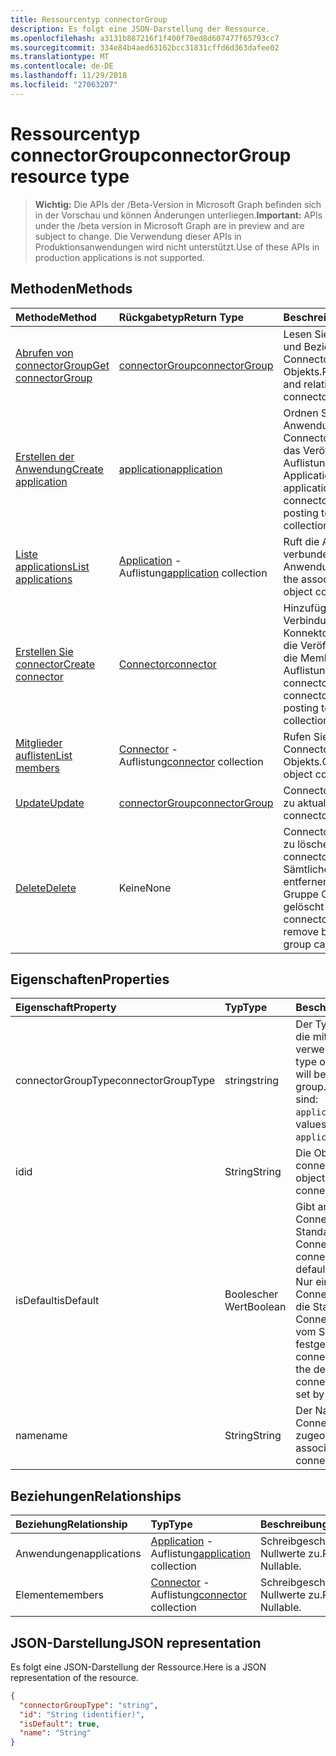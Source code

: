 ```yaml
---
title: Ressourcentyp connectorGroup
description: Es folgt eine JSON-Darstellung der Ressource.
ms.openlocfilehash: a3131b887216f1f400f70ed8d607477f65793cc7
ms.sourcegitcommit: 334e84b4aed63162bcc31831cffd6d363dafee02
ms.translationtype: MT
ms.contentlocale: de-DE
ms.lasthandoff: 11/29/2018
ms.locfileid: "27063207"
---
```

# <a name="connectorgroup-resource-type"></a><span data-ttu-id="19543-103">Ressourcentyp connectorGroup</span><span class="sxs-lookup"><span data-stu-id="19543-103">connectorGroup resource type</span></span>

> <span data-ttu-id="19543-104">**Wichtig:** Die APIs der /Beta-Version in Microsoft Graph befinden sich in der Vorschau und können Änderungen unterliegen.</span><span class="sxs-lookup"><span data-stu-id="19543-104">**Important:** APIs under the /beta version in Microsoft Graph are in preview and are subject to change.</span></span> <span data-ttu-id="19543-105">Die Verwendung dieser APIs in Produktionsanwendungen wird nicht unterstützt.</span><span class="sxs-lookup"><span data-stu-id="19543-105">Use of these APIs in production applications is not supported.</span></span>

## <a name="methods"></a><span data-ttu-id="19543-106">Methoden</span><span class="sxs-lookup"><span data-stu-id="19543-106">Methods</span></span>

| <span data-ttu-id="19543-107">Methode</span><span class="sxs-lookup"><span data-stu-id="19543-107">Method</span></span>           | <span data-ttu-id="19543-108">Rückgabetyp</span><span class="sxs-lookup"><span data-stu-id="19543-108">Return Type</span></span>    |<span data-ttu-id="19543-109">Beschreibung</span><span class="sxs-lookup"><span data-stu-id="19543-109">Description</span></span>|
|:---------------|:--------|:----------|
|[<span data-ttu-id="19543-110">Abrufen von connectorGroup</span><span class="sxs-lookup"><span data-stu-id="19543-110">Get connectorGroup</span></span>](../api/connectorgroup-get.md) | [<span data-ttu-id="19543-111">connectorGroup</span><span class="sxs-lookup"><span data-stu-id="19543-111">connectorGroup</span></span>](connectorgroup.md) |<span data-ttu-id="19543-112">Lesen Sie Eigenschaften und Beziehungen des ConnectorGroup-Objekts.</span><span class="sxs-lookup"><span data-stu-id="19543-112">Read properties and relationships of connectorGroup object.</span></span>|
|[<span data-ttu-id="19543-113">Erstellen der Anwendung</span><span class="sxs-lookup"><span data-stu-id="19543-113">Create application</span></span>](../api/connectorgroup-post-applications.md) |[<span data-ttu-id="19543-114">application</span><span class="sxs-lookup"><span data-stu-id="19543-114">application</span></span>](application.md)| <span data-ttu-id="19543-115">Ordnen Sie eine Anwendung mit der Connector-Gruppe durch das Veröffentlichen in der Auflistung Applications.</span><span class="sxs-lookup"><span data-stu-id="19543-115">Associate an application with the connector group by posting to the applications collection.</span></span>|
|[<span data-ttu-id="19543-116">Liste applications</span><span class="sxs-lookup"><span data-stu-id="19543-116">List applications</span></span>](../api/connectorgroup-list-applications.md) |<span data-ttu-id="19543-117">[Application](application.md) -Auflistung</span><span class="sxs-lookup"><span data-stu-id="19543-117">[application](application.md) collection</span></span>| <span data-ttu-id="19543-118">Ruft die Auflistung der verbundenen Anwendung-Objekt.</span><span class="sxs-lookup"><span data-stu-id="19543-118">Get the associated application object collection.</span></span>|
|[<span data-ttu-id="19543-119">Erstellen Sie connector</span><span class="sxs-lookup"><span data-stu-id="19543-119">Create connector</span></span>](../api/connectorgroup-post-members.md) |[<span data-ttu-id="19543-120">Connector</span><span class="sxs-lookup"><span data-stu-id="19543-120">connector</span></span>](connector.md)| <span data-ttu-id="19543-121">Hinzufügen einer Verbindung an den Konnektor Gruppe durch die Veröffentlichung auf die Members-Auflistung.</span><span class="sxs-lookup"><span data-stu-id="19543-121">Add a connector to the connector Group by posting to the members collection.</span></span>|
|[<span data-ttu-id="19543-122">Mitglieder auflisten</span><span class="sxs-lookup"><span data-stu-id="19543-122">List members</span></span>](../api/connectorgroup-list-members.md) |<span data-ttu-id="19543-123">[Connector](connector.md) -Auflistung</span><span class="sxs-lookup"><span data-stu-id="19543-123">[connector](connector.md) collection</span></span>| <span data-ttu-id="19543-124">Rufen Sie einen Connector-Auflistung-Objekts.</span><span class="sxs-lookup"><span data-stu-id="19543-124">Get a connector object collection.</span></span>|
|[<span data-ttu-id="19543-125">Update</span><span class="sxs-lookup"><span data-stu-id="19543-125">Update</span></span>](../api/connectorgroup-update.md) | [<span data-ttu-id="19543-126">connectorGroup</span><span class="sxs-lookup"><span data-stu-id="19543-126">connectorGroup</span></span>](connectorgroup.md)    |<span data-ttu-id="19543-127">ConnectorGroup-Objekt zu aktualisieren.</span><span class="sxs-lookup"><span data-stu-id="19543-127">Update connectorGroup object.</span></span> |
|[<span data-ttu-id="19543-128">Delete</span><span class="sxs-lookup"><span data-stu-id="19543-128">Delete</span></span>](../api/connectorgroup-delete.md) | <span data-ttu-id="19543-129">Keine</span><span class="sxs-lookup"><span data-stu-id="19543-129">None</span></span> |<span data-ttu-id="19543-130">ConnectorGroup-Objekt zu löschen.</span><span class="sxs-lookup"><span data-stu-id="19543-130">Delete connectorGroup object.</span></span> <span data-ttu-id="19543-131">Sämtliche Verbinder muss entfernen, bevor eine Gruppe Connector gelöscht werden kann.</span><span class="sxs-lookup"><span data-stu-id="19543-131">All connectors must be remove before a conector group can be deleted.</span></span> |

## <a name="properties"></a><span data-ttu-id="19543-132">Eigenschaften</span><span class="sxs-lookup"><span data-stu-id="19543-132">Properties</span></span>
| <span data-ttu-id="19543-133">Eigenschaft</span><span class="sxs-lookup"><span data-stu-id="19543-133">Property</span></span>     | <span data-ttu-id="19543-134">Typ</span><span class="sxs-lookup"><span data-stu-id="19543-134">Type</span></span>   |<span data-ttu-id="19543-135">Beschreibung</span><span class="sxs-lookup"><span data-stu-id="19543-135">Description</span></span>|
|:---------------|:--------|:----------|
|<span data-ttu-id="19543-136">connectorGroupType</span><span class="sxs-lookup"><span data-stu-id="19543-136">connectorGroupType</span></span>|<span data-ttu-id="19543-137">string</span><span class="sxs-lookup"><span data-stu-id="19543-137">string</span></span>| <span data-ttu-id="19543-138">Der Typ des Connectors, die mit der Gruppe verwendet werden.</span><span class="sxs-lookup"><span data-stu-id="19543-138">The type of connectors that will be used with the group.</span></span> <span data-ttu-id="19543-139">Mögliche Werte sind: `applicationProxy`.</span><span class="sxs-lookup"><span data-stu-id="19543-139">Possible values are: `applicationProxy`.</span></span>|
|<span data-ttu-id="19543-140">id</span><span class="sxs-lookup"><span data-stu-id="19543-140">id</span></span>|<span data-ttu-id="19543-141">String</span><span class="sxs-lookup"><span data-stu-id="19543-141">String</span></span>| <span data-ttu-id="19543-142">Die Objekt-Id der connectorGroup</span><span class="sxs-lookup"><span data-stu-id="19543-142">The object id of the connectorGroup</span></span>|
|<span data-ttu-id="19543-143">isDefault</span><span class="sxs-lookup"><span data-stu-id="19543-143">isDefault</span></span>|<span data-ttu-id="19543-144">Boolescher Wert</span><span class="sxs-lookup"><span data-stu-id="19543-144">Boolean</span></span>| <span data-ttu-id="19543-145">Gibt an, ob die ConnectorGroup der Standardgruppe Connector.</span><span class="sxs-lookup"><span data-stu-id="19543-145">Indicates if the connectorGroup is the default connector group.</span></span> <span data-ttu-id="19543-146">Nur ein einzelner Connector Gruppe kann die Standard-ConnectorGroup und wird vom System festgelegt.</span><span class="sxs-lookup"><span data-stu-id="19543-146">Only a single connector Group can be the default connectorGroup and is set by the system.</span></span>|
|<span data-ttu-id="19543-147">name</span><span class="sxs-lookup"><span data-stu-id="19543-147">name</span></span>|<span data-ttu-id="19543-148">String</span><span class="sxs-lookup"><span data-stu-id="19543-148">String</span></span>| <span data-ttu-id="19543-149">Der Name der ConnectorGroup zugeordnet.</span><span class="sxs-lookup"><span data-stu-id="19543-149">The name associated with the connectorGroup.</span></span>|

## <a name="relationships"></a><span data-ttu-id="19543-150">Beziehungen</span><span class="sxs-lookup"><span data-stu-id="19543-150">Relationships</span></span>
| <span data-ttu-id="19543-151">Beziehung</span><span class="sxs-lookup"><span data-stu-id="19543-151">Relationship</span></span> | <span data-ttu-id="19543-152">Typ</span><span class="sxs-lookup"><span data-stu-id="19543-152">Type</span></span>   |<span data-ttu-id="19543-153">Beschreibung</span><span class="sxs-lookup"><span data-stu-id="19543-153">Description</span></span>|
|:---------------|:--------|:----------|
|<span data-ttu-id="19543-154">Anwendungen</span><span class="sxs-lookup"><span data-stu-id="19543-154">applications</span></span>|<span data-ttu-id="19543-155">[Application](application.md) -Auflistung</span><span class="sxs-lookup"><span data-stu-id="19543-155">[application](application.md) collection</span></span>| <span data-ttu-id="19543-p105">Schreibgeschützt. Lässt Nullwerte zu.</span><span class="sxs-lookup"><span data-stu-id="19543-p105">Read-only. Nullable.</span></span>|
|<span data-ttu-id="19543-158">Elemente</span><span class="sxs-lookup"><span data-stu-id="19543-158">members</span></span>|<span data-ttu-id="19543-159">[Connector](connector.md) -Auflistung</span><span class="sxs-lookup"><span data-stu-id="19543-159">[connector](connector.md) collection</span></span>| <span data-ttu-id="19543-p106">Schreibgeschützt. Lässt Nullwerte zu.</span><span class="sxs-lookup"><span data-stu-id="19543-p106">Read-only. Nullable.</span></span>|

## <a name="json-representation"></a><span data-ttu-id="19543-162">JSON-Darstellung</span><span class="sxs-lookup"><span data-stu-id="19543-162">JSON representation</span></span>

<span data-ttu-id="19543-163">Es folgt eine JSON-Darstellung der Ressource.</span><span class="sxs-lookup"><span data-stu-id="19543-163">Here is a JSON representation of the resource.</span></span>

<!-- {
  "blockType": "resource",
  "optionalProperties": [

  ],
  "@odata.type": "microsoft.graph.connectorGroup"
}-->

```json
{
  "connectorGroupType": "string",
  "id": "String (identifier)",
  "isDefault": true,
  "name": "String"
}

```

<!-- uuid: 8fcb5dbc-d5aa-4681-8e31-b001d5168d79
2015-10-25 14:57:30 UTC -->
<!-- {
  "type": "#page.annotation",
  "description": "connectorGroup resource",
  "keywords": "",
  "section": "documentation",
  "tocPath": ""
}-->
